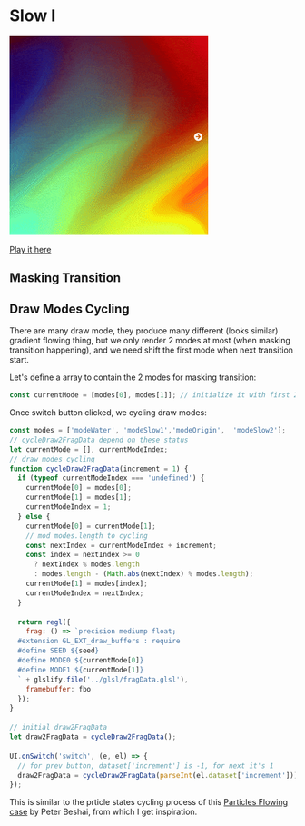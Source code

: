 # Slow I

![demo](./demo.gif)

[Play it here](https://star8ks.github.io/sketch/slow_nothing)

## Masking Transition

## Draw Modes Cycling
There are many draw mode, they produce many different (looks similar) gradient flowing thing, but we only render 2 modes at most (when masking transition happening), and we need shift the first mode when next transition start.

Let's define a array to contain the 2 modes for masking transition:

```js
const currentMode = [modes[0], modes[1]]; // initialize it with first 2 modes
```

Once switch button clicked, we cycling draw modes:

```js
const modes = ['modeWater', 'modeSlow1','modeOrigin',  'modeSlow2'];
// cycleDraw2FragData depend on these status
let currentMode = [], currentModeIndex;
// draw modes cycling
function cycleDraw2FragData(increment = 1) {
  if (typeof currentModeIndex === 'undefined') {
    currentMode[0] = modes[0];
    currentMode[1] = modes[1];
    currentModeIndex = 1;
  } else {
    currentMode[0] = currentMode[1];
    // mod modes.length to cycling
    const nextIndex = currentModeIndex + increment;
    const index = nextIndex >= 0
      ? nextIndex % modes.length
      : modes.length - (Math.abs(nextIndex) % modes.length);
    currentMode[1] = modes[index];
    currentModeIndex = nextIndex;
  }

  return regl({
    frag: () => `precision mediump float;
  #extension GL_EXT_draw_buffers : require
  #define SEED ${seed}
  #define MODE0 ${currentMode[0]}
  #define MODE1 ${currentMode[1]}
  ` + glslify.file('../glsl/fragData.glsl'),
    framebuffer: fbo
  });
}

// initial draw2FragData
let draw2FragData = cycleDraw2FragData();

UI.onSwitch('switch', (e, el) => {
  // for prev button, dataset['increment'] is -1, for next it's 1
  draw2FragData = cycleDraw2FragData(parseInt(el.dataset['increment']));
});
```

This is similar to the prticle states cycling process of this [Particles Flowing case](https://bl.ocks.org/pbeshai/dbed2fdac94b44d3b4573624a37fa9db) by Peter Beshai, from which I get inspiration.
